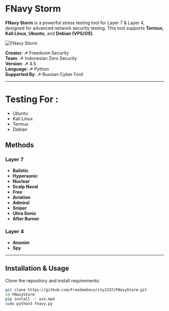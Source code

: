 # FNavy Storm

**FNavy Storm** is a powerful stress testing tool for Layer 7 & Layer 4, designed for advanced network security testing. This tool supports **Termux**, **Kali Linux**, **Ubuntu**, and **Debian (VPS/OS)**.

![FNavy Storm](https://github.com/FreedomSecurity1337/FanvyStorm/blob/main/quality_restoration_20241122010638679.png)

**Creator**: ☭ Freedoom Security  
**Team**: ☭ Indonesian Zero Security  
**Version**: ☭ 4.5  
**Language**: ☭ Python  
**Supported By**: ☭ Russian Cyber Ford  

---
# Testing For :
- Ubuntu
- Kali Linux
- Termux
- Debian

## Methods  

### Layer 7  
- **Balistic**  
- **Hypersonic**  
- **Nuclear**  
- **Scalp Naval**  
- **Free**  
- **Aviation**  
- **Admiral**  
- **Sniper**  
- **Ultra Sonic**  
- **After Burner**

### Layer 4  
- **Anonim**  
- **Spy**

---

## Installation & Usage  
Clone the repository and install requirements:  
```bash
git clone https://github.com/FreedomSecurity1337/FNavyStorm.git
cd FNavyStorm
pip install -r xxx.mp4
sudo python3 fnavy.py
